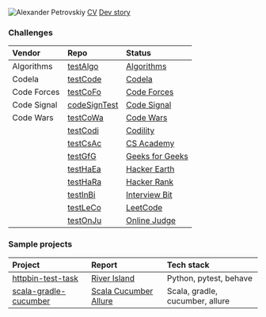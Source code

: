 ![Alexander Petrovskiy](https://user-images.githubusercontent.com/2947151/115086493-090e6500-9f15-11eb-9f88-34d176ea0a95.png)
[CV](https://stackoverflow.com/cv/apetrovskiy)
[Dev story](https://stackoverflow.com/story/apetrovskiy)


### Challenges

| Vendor | Repo | Status |
| :---         | :---         | :---         |
| Algorithms | [testAlgo](https://github.com/apetrovskiy/testAlgo)     | [Algorithms](https://apetrovskiy.github.io/testAlgo)     |
| Codela | [testCode](https://github.com/apetrovskiy/testCode)         | [Codela](https://apetrovskiy.github.io/testCode)         |
| Code Forces | [testCoFo](https://github.com/apetrovskiy/testCoFo)    | [Code Forces](https://apetrovskiy.github.io/testCoFo)    |
| Code Signal | [codeSignTest](https://github.com/apetrovskiy/codeSignTest)| [Code Signal](https://apetrovskiy.github.io/codeSignTest)|
| Code Wars | [testCoWa](https://github.com/apetrovskiy/testCoWa)      | [Code Wars](https://apetrovskiy.github.io/testCoWa)      |
|  | [testCodi](https://github.com/apetrovskiy/testCodi)       | [Codility](https://apetrovskiy.github.io/testCodi)       |
|  | [testCsAc](https://github.com/apetrovskiy/testCsAc)     | [CS Academy](https://apetrovskiy.github.io/testCsAc)     |
|  | [testGfG](https://github.com/apetrovskiy/testGfG) | [Geeks for Geeks](https://apetrovskiy.github.io/testGfG) |
|  | [testHaEa](https://github.com/apetrovskiy/testHaEa)   | [Hacker Earth](https://apetrovskiy.github.io/testHaEa)   |
|  | [testHaRa](https://github.com/apetrovskiy/testHaRa)    | [Hacker Rank](https://apetrovskiy.github.io/testHaRa)    |
|  | [testInBi](https://github.com/apetrovskiy/testInBi)  | [Interview Bit](https://apetrovskiy.github.io/testInBi)  |
|  | [testLeCo](https://github.com/apetrovskiy/testLeCo)       | [LeetCode](https://apetrovskiy.github.io/testLeCo)       |
|  | [testOnJu](https://github.com/apetrovskiy/testOnJu)   | [Online Judge](https://apetrovskiy.github.io/testOnJu)   |

### Sample projects

| Project| Report| Tech stack|
| :--------------------------------------------------------------------------------| :---------------------------------------------------------------------------| :------------------------------|
| [httpbin-test-task](https://github.com/apetrovskiy/httpbin-test-task)                | [River Island](https://apetrovskiy.github.io/httpbin-test-task)             | Python, pytest, behave         |
| [scala-gradle-cucumber](https://github.com/apetrovskiy/scala-gradle-cucumber)   | [Scala Cucumber Allure](https://apetrovskiy.github.io/scala-gradle-cucumber)| Scala, gradle, cucumber, allure|
